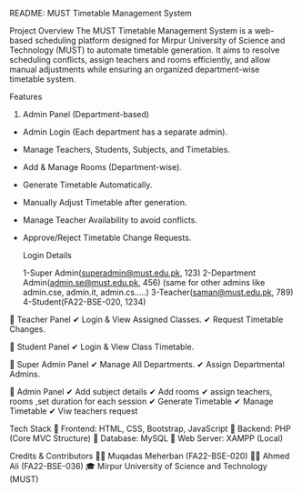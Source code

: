 README: MUST Timetable Management System


Project Overview
The MUST Timetable Management System is a web-based scheduling platform designed for Mirpur University of Science and Technology (MUST) to automate timetable generation. It aims to resolve scheduling conflicts, assign teachers and rooms efficiently, and allow manual adjustments while ensuring an organized department-wise timetable system.

 Features
 
1. Admin Panel (Department-based)
- Admin Login (Each department has a separate admin).
- Manage Teachers, Students, Subjects, and Timetables.
- Add & Manage Rooms (Department-wise).
- Generate Timetable Automatically.
- Manually Adjust Timetable after generation.
- Manage Teacher Availability to avoid conflicts.
- Approve/Reject Timetable Change Requests.


  Login Details

  1-Super Admin(superadmin@must.edu.pk, 123)
  2-Department Admin(admin.se@must.edu.pk, 456) (same for other admins like admin.cse, admin.it, admin.cs.....)
  3-Teacher(saman@must.edu.pk, 789)
  4-Student(FA22-BSE-020, 1234)

  
🔹 Teacher Panel
✔ Login & View Assigned Classes.
✔ Request Timetable Changes.

🔹 Student Panel
✔ Login & View Class Timetable.


🔹 Super Admin Panel
✔ Manage All Departments.
✔ Assign Departmental Admins.


🔹  Admin Panel
✔ Add subject details
✔ Add rooms
✔ assign teachers, rooms ,set duration for each session
✔ Generate Timetable
✔ Manage Timetable
✔ Viw teachers request


 Tech Stack
🔹 Frontend: HTML, CSS, Bootstrap, JavaScript
🔹 Backend: PHP (Core MVC Structure)
🔹 Database: MySQL
🔹 Web Server: XAMPP (Local)

 Credits & Contributors
👩‍💻 Muqadas Meherban (FA22-BSE-020)
👨‍💻 Ahmed Ali (FA22-BSE-036)
🎓 Mirpur University of Science and Technology (MUST)
